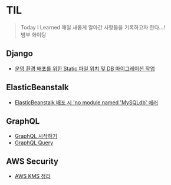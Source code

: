# TIL
> Today I Learned
매일 새롭게 알아간 사항들을 기록하고자 한다...!  
밤부 화이팅  

## Django
- [운영 환경 배포를 위한 Static 파일 위치 및 DB 마이그레이션 작업](/django/staitcFileAndDBMigrate.md)

## ElasticBeanstalk
- [ElasticBeanstalk 배포 시 'no module named 'MySQLdb' 에러](/elasticBeanstalk/mysqlNoModuleError.md)
  
## GraphQL
- [GraphQL 시작하기](/graphql/graphqlStart.md)
- [GraphQL Query](/graphql/query.md)

## AWS Security
- [AWS KMS 정리](/security/kms.md)
